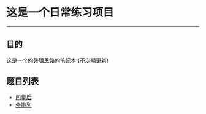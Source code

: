 # 这是一个日常练习项目
---
## 目的
这是一个的整理思路的笔记本.(不定期更新)
## 题目列表
- [四皇后](question/queen.md)
- [全排列](question/Full_Arrangement.md)